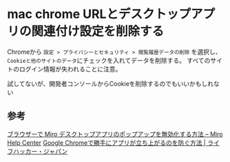# mac chrome URLとデスクトップアプリの関連付け設定を削除する
Chromeから
`設定 > プライバシーとセキュリティ > 閲覧履歴データの削除` を選択し、
`Cookieと他のサイトのデータ`にチェックを入れてデータを削除する。
すべてのサイトのログイン情報が失われることに注意。

試してないが、開発者コンソールからCookieを削除するのでもいいかもしれない


## 参考
[ブラウザーで Miro デスクトップアプリのポップアップを無効化する方法 – Miro Help Center](https://help.miro.com/hc/ja/articles/360019244239-%E3%83%96%E3%83%A9%E3%82%A6%E3%82%B6%E3%83%BC%E3%81%A7-Miro-%E3%83%87%E3%82%B9%E3%82%AF%E3%83%88%E3%83%83%E3%83%97%E3%82%A2%E3%83%97%E3%83%AA%E3%81%AE%E3%83%9D%E3%83%83%E3%83%97%E3%82%A2%E3%83%83%E3%83%97%E3%82%92%E7%84%A1%E5%8A%B9%E5%8C%96%E3%81%99%E3%82%8B%E6%96%B9%E6%B3%95)
[Google Chromeで勝手にアプリが立ち上がるのを防ぐ方法 | ライフハッカー・ジャパン](https://www.lifehacker.jp/article/171121-reset-chrome-to-stop-automatically-opening-apps/)
